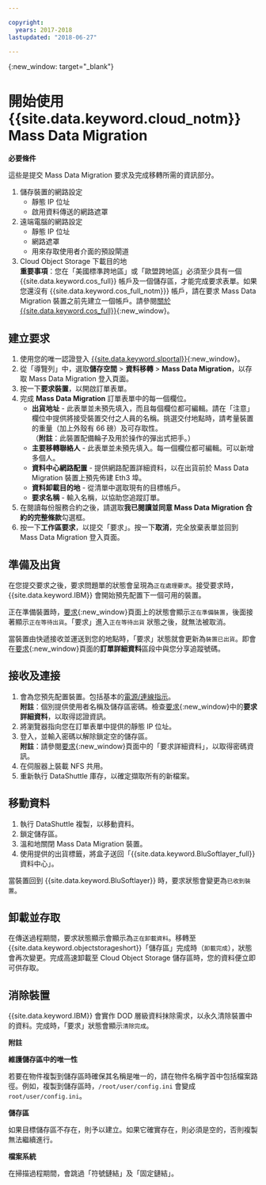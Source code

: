 ```yaml
---

copyright:
  years: 2017-2018
lastupdated: "2018-06-27"

---
```

{:new_window: target="_blank"}

# 開始使用 {{site.data.keyword.cloud_notm}} Mass Data Migration

**必要條件**

這些是提交 Mass Data Migration 要求及完成移轉所需的資訊部分。

1. 儲存裝置的網路設定
   - 靜態 IP 位址
   - 啟用資料傳送的網路遮罩
2. 遠端電腦的網路設定
   - 靜態 IP 位址
   - 網路遮罩 
   - 用來存取使用者介面的預設閘道
3. Cloud Object Storage 下載目的地 <br/>
   **重要事項**：您在「美國標準跨地區」或「歐盟跨地區」必須至少具有一個 {{site.data.keyword.cos_full}} 帳戶及一個儲存區，才能完成要求表單。如果您還沒有 {{site.data.keyword.cos_full_notm}}} 帳戶，請在要求 Mass Data Migration 裝置之前先建立一個帳戶。請參閱[關於 {{site.data.keyword.cos_full}}](https://console.bluemix.net/docs/services/cloud-object-storage/about-cos.html){:new_window}。

## 建立要求

1. 使用您的唯一認證登入 [{{site.data.keyword.slportal}}](https://control.softlayer.com/){:new_window}。
2. 從「導覽列」中，選取**儲存空間** > **資料移轉** > **Mass Data Migration**，以存取 Mass Data Migration 登入頁面。
3. 按一下**要求裝置**，以開啟訂單表單。
4. 完成 **Mass Data Migration** 訂單表單中的每一個欄位。
   - **出貨地址** - 此表單並未預先填入，而且每個欄位都可編輯。請在「注意」欄位中提供將接受裝置交付之人員的名稱。挑選交付地點時，請考量裝置的重量（加上外殼有 66 磅）及可存取性。<br/> （**附註**：此裝置配備輪子及用於操作的彈出式把手。）
   - **主要移轉聯絡人** - 此表單並未預先填入。每一個欄位都可編輯。可以新增多個人。 
   - **資料中心網路配置** - 提供網路配置詳細資料，以在出貨前於 Mass Data Migration 裝置上預先佈建 Eth3 埠。
   - **資料卸載目的地** - 從清單中選取現有的目標帳戶。
   - **要求名稱** - 輸入名稱，以協助您追蹤訂單。
5. 在閱讀每份服務合約之後，請選取**我已閱讀並同意 Mass Data Migration 合約的完整條款**勾選框。
6. 按一下**工作區要求**，以提交「要求」。按一下**取消**，完全放棄表單並回到 Mass Data Migration 登入頁面。


## 準備及出貨

在您提交要求之後，要求問題單的狀態會呈現為`正在處理要求`。接受要求時，{{site.data.keyword.IBM}} 會開始預先配置下一個可用的裝置。

正在準備裝置時，[要求](https://control.softlayer.com/storage/mdms){:new_window}頁面上的狀態會顯示`正在準備裝置`，後面接著顯示`正在等待出貨`。「要求」進入`正在等待出貨` 狀態之後，就無法被取消。 

當裝置由快遞接收並運送到您的地點時，「要求」狀態就會更新為`裝置已出貨`。即會在[要求](https://control.softlayer.com/storage/mdms){:new_window}頁面的**訂單詳細資料**區段中與您分享追蹤號碼。


## 接收及連接

1. 會為您預先配置裝置。包括基本的[電源/連線指示](user-instructions.html)。<br/>
  **附註**：個別提供使用者名稱及儲存區密碼。檢查[要求](https://control.softlayer.com/storage/mdms){:new_window}中的**要求詳細資料**，以取得認證資訊。
2. 將瀏覽器指向您在訂單表單中提供的靜態 IP 位址。
3. 登入，並輸入密碼以解除鎖定空的儲存區。<br/>
   **附註**：請參閱[要求](https://control.softlayer.com/storage/mdms){:new_window}頁面中的「要求詳細資料」，以取得密碼資訊。
4. 在伺服器上裝載 NFS 共用。
5. 重新執行 DataShuttle 庫存，以確定擷取所有的新檔案。

## 移動資料
1. 執行 DataShuttle 複製，以移動資料。
2. 鎖定儲存區。
3. 溫和地關閉 Mass Data Migration 裝置。
4. 使用提供的出貨標籤，將盒子送回「{{site.data.keyword.BluSoftlayer_full}} 資料中心」。

當裝置回到 {{site.data.keyword.BluSoftlayer}} 時，要求狀態會變更為`已收到裝置`。 

## 卸載並存取

在傳送過程期間，要求狀態顯示會顯示為`正在卸載資料`。移轉至 {{site.data.keyword.objectstorageshort}}「儲存區」完成時（`卸載完成`），狀態會再次變更。完成高速卸載至 Cloud Object Storage 儲存區時，您的資料便立即可供存取。

## 消除裝置

{{site.data.keyword.IBM}} 會實作 DOD 層級資料抹除需求，以永久清除裝置中的資料。完成時，「要求」狀態會顯示`清除完成`。

**附註**

**維護儲存區中的唯一性**

若要在物件複製到儲存區時確保其名稱是唯一的，請在物件名稱字首中包括檔案路徑。例如，複製到儲存區時，`/root/user/config.ini` 會變成 `root/user/config.ini`。

**儲存區**

如果目標儲存區不存在，則予以建立。如果它確實存在，則必須是空的，否則複製無法繼續進行。  

**檔案系統**

在掃描過程期間，會跳過「符號鏈結」及「固定鏈結」。
